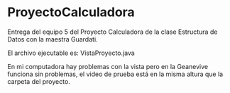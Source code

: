 # ProyectoCalculadora
Entrega del equipo 5 del Proyecto Calculadora de la clase Estructura de Datos con la maestra Guardati.

El archivo ejecutable es: VistaProyecto.java

En mi computadora hay problemas con la vista pero en la Geanevive funciona sin problemas, el video de prueba está en la misma altura que la carpeta del proyecto.
